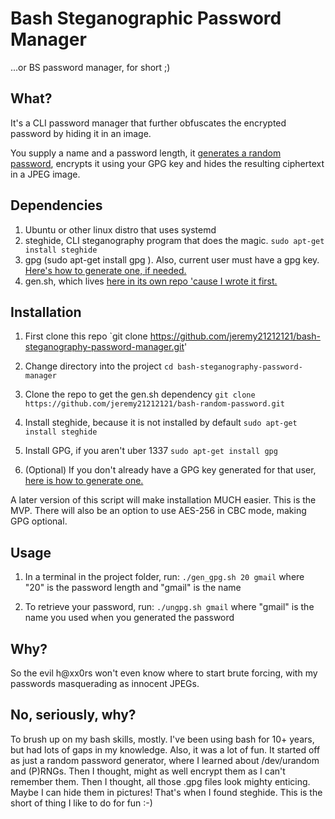 # Bash Steganographic Password Manager
...or BS password manager, for short ;)

## What?

It's a CLI password manager that further obfuscates the encrypted password by hiding it in an image.

You supply a name and a password length, it [generates a random password](https://github.com/jeremy21212121/bash-random-password), encrypts it using your GPG key and hides the resulting ciphertext in a JPEG image.


## Dependencies

1. Ubuntu or other linux distro that uses systemd
2. steghide, CLI steganography program that does the magic. `sudo apt-get install steghide`
3. gpg (sudo apt-get install gpg ). Also, current user must have a gpg key. [Here's how to generate one, if needed.](https://www.digitalocean.com/community/tutorials/how-to-use-gpg-to-encrypt-and-sign-messages-on-an-ubuntu-12-04-vps#set-up-gpg-keys)
4. gen.sh, which lives [here in its own repo 'cause I wrote it first.](https://github.com/jeremy21212121/bash-random-password)

## Installation
1. First clone this repo
  `git clone https://github.com/jeremy21212121/bash-steganography-password-manager.git'

2. Change directory into the project
  `cd bash-steganography-password-manager`

3. Clone the repo to get the gen.sh dependency
  `git clone https://github.com/jeremy21212121/bash-random-password.git`

4. Install steghide, because it is not installed by default
  `sudo apt-get install steghide`

5. Install GPG, if you aren't uber 1337
  `sudo apt-get install gpg`

6. (Optional) If you don't already have a GPG key generated for that user, [here is how to generate one.](https://www.digitalocean.com/community/tutorials/how-to-use-gpg-to-encrypt-and-sign-messages-on-an-ubuntu-12-04-vps#set-up-gpg-keys)

A later version of this script will make installation MUCH easier. This is the MVP. There will also be an option to use AES-256 in CBC mode, making GPG optional.


## Usage

1. In a terminal in the project folder, run:
  `./gen_gpg.sh 20 gmail`
  where "20" is the password length and "gmail" is the name

2. To retrieve your password, run:
  `./ungpg.sh gmail`
  where "gmail" is the name you used when you generated the password


## Why?

So the evil h@xx0rs won't even know where to start brute forcing, with my passwords masquerading as innocent JPEGs.

## No, seriously, why?

To brush up on my bash skills, mostly. I've been using bash for 10+ years, but had lots of gaps in my knowledge. Also, it was a lot of fun. It started off as just a random password generator, where I learned about /dev/urandom and (P)RNGs. Then I thought, might as well encrypt them as I can't remember them. Then I thought, all those .gpg files look mighty enticing. Maybe I can hide them in pictures! That's when I found steghide. This is the short of thing I like to do for fun :-)

